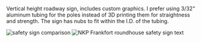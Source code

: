 Vertical height roadway sign, includes custom graphics.  I prefer using 3/32" aluminum tubing for the poles instead of 3D printing them for straightness and strength.  The sign has nubs to fit within the I.D. of the tubing.

![safety sign comparison](https://github.com/user-attachments/assets/1edbb122-eb94-43e0-b1d0-823cf78cd7e9)
![NKP Frankfort roundhouse safety sign text](https://github.com/user-attachments/assets/40ba02ac-5b3e-4981-82ca-f9063022add4)
